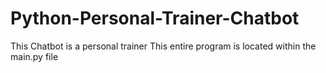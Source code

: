 # Python-Personal-Trainer-Chatbot
This Chatbot is a personal trainer 
This entire program is located within the main.py file
